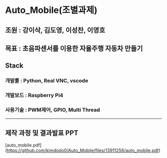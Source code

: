 # Auto_Mobile(조별과제)

## 조원 : 강이삭, 김도영, 이성찬, 이영호

## 목표 : 초음파센서를 이용한 자율주행 자동차 만들기

## Stack
### 개발툴 : Python, Real VNC, vscode
### 개발보드 : Raspberry Pi4
### 사용기술 : PWM제어, GPIO, Multi Thread

------------------------------------------

## 제작 과정 및 결과발표 PPT
[auto_mobile.pdf]
(https://github.com/kimdodo0/Auto_Mobile/files/13911256/auto_mobile.pdf)
